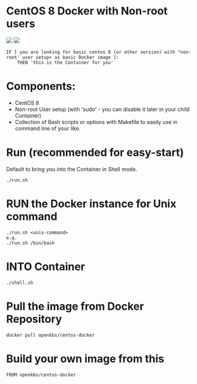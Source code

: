 # CentOS 8 Docker with Non-root users

[![](https://images.microbadger.com/badges/image/openkbs/centos-docker.svg)](https://microbadger.com/images/openkbs/centos-docker "Get your own image badge on microbadger.com") [![](https://images.microbadger.com/badges/version/openkbs/centos-docker.svg)](https://microbadger.com/images/openkbs/centos-docker "Get your own version badge on microbadger.com")
```
IF [ you are looking for basic centos 8 (or other version) with "non-root' user setup+ as basic Docker image ]:
    THEN 'this is the Container for you'
```
# Components:
* CentOS 8
* Non-root User setup (with 'sudo' - you can disable it later in your child Container)
* Collection of Bash scripts or options with Makefile to easily use in command line of your like.

# Run (recommended for easy-start)
Default to bring you into the Container in Shell mode.
```
./run.sh
```

# RUN the Docker instance for Unix command
```
./run.sh <unix-command>
e.g.
./run.sh /bin/bash
```

# INTO Container
```
./shell.sh
```

# Pull the image from Docker Repository

```
docker pull openkbs/centos-docker
```

# Build your own image from this

```
FROM openkbs/centos-docker
```


